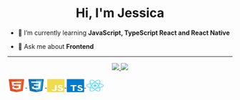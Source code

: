 <h1 align="center">Hi, I'm Jessica</h1>

  
- 🌱 I’m currently learning **JavaScript, TypeScript React and React Native**

- 💬 Ask me about **Frontend**


---

<div align="center">
  <div align="center">
  <a href="https://github.com/jessicaalines">
  <img height="180em" src="https://github-readme-stats.vercel.app/api?username=jessicaalines&show_icons=true&theme=dracula&include_all_commits=true&count_private=true"/>
  <img height="180em" src="https://github-readme-stats.vercel.app/api/top-langs/?username=jessicaalines&layout=compact&langs_count=7&theme=dracula"/>
</div>
</div>
  
<div style="display: inline_block"><br>
  <img align="center" alt="HTML" height="30" width="40" src="https://raw.githubusercontent.com/devicons/devicon/master/icons/html5/html5-original.svg"/>
  <img align="center" alt="CSS" height="30" width="40" src="https://raw.githubusercontent.com/devicons/devicon/master/icons/css3/css3-original.svg"/>  
  <img align="center" alt="Javascript" height="30" width="40" src="https://raw.githubusercontent.com/devicons/devicon/master/icons/javascript/javascript-plain.svg"/>
  <img align="center" alt="Typescript" height="30" width="40" src="https://raw.githubusercontent.com/devicons/devicon/master/icons/typescript/typescript-plain.svg"/>
  <img align="center" alt="React" height="30" width="40" src="https://raw.githubusercontent.com/devicons/devicon/master/icons/react/react-original.svg"/>
 </div>
